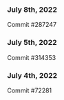 ### July 8th, 2022

Commit #287247

### July 5th, 2022

Commit #314353


### July 4th, 2022

Commit #72281
